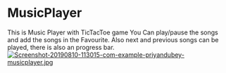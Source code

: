 # MusicPlayer
This is Music Player with TicTacToe game
You Can play/pause the songs and add the songs in the Favourite.
Also next and previous songs can be played, there is also an progress bar.
[![Screenshot-20190810-113015-com-example-priyandubey-musicplayer.jpg](https://i.postimg.cc/7Zh17FcQ/Screenshot-20190810-113015-com-example-priyandubey-musicplayer.jpg)](https://postimg.cc/sMFZCN3p)
